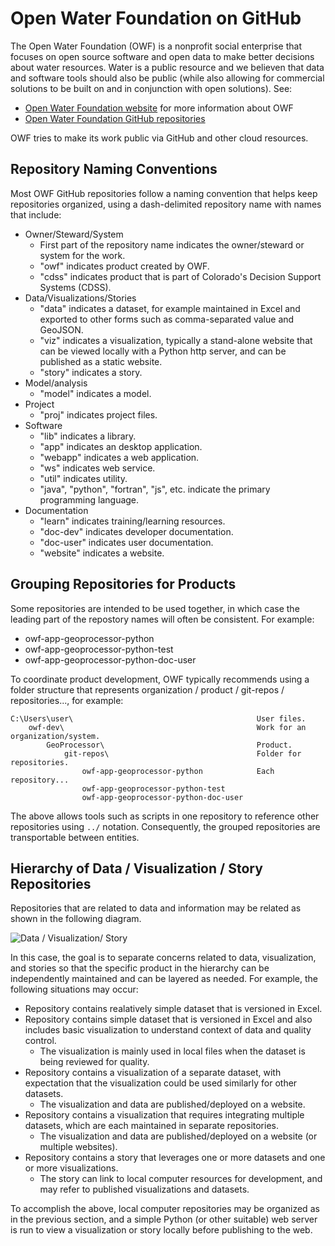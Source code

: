 # Open Water Foundation on GitHub

The Open Water Foundation (OWF) is a nonprofit social enterprise that focuses on open source software
and open data to make better decisions about water resources.
Water is a public resource and we believen that data and software tools should also be public
(while also allowing for commercial solutions to be built on and in conjunction with open solutions).  See:

* [Open Water Foundation website](http://openwaterfoundation.org) for more information about OWF
* [Open Water Foundation GitHub repositories](https://github.com/OpenWaterFoundation)

OWF tries to make its work public via GitHub and other cloud resources.

## Repository Naming Conventions ##

Most OWF GitHub repositories follow a naming convention that helps keep repositories organized,
using a dash-delimited repository name with names that include:

* Owner/Steward/System
  + First part of the repository name indicates the owner/steward or system for the work.
  + "owf" indicates product created by OWF.
  + "cdss" indicates product that is part of Colorado's Decision Support Systems (CDSS).
* Data/Visualizations/Stories
  + "data" indicates a dataset, for example maintained in Excel and exported to other forms such as
  comma-separated value and GeoJSON.
  + "viz" indicates a visualization, typically a stand-alone website that can be viewed locally with a Python http server,
  and can be published as a static website.
  + "story" indicates a story.
* Model/analysis
  + "model" indicates a model.
* Project
  + "proj" indicates project files.
* Software
  + "lib" indicates a library.
  + "app" indicates an desktop application.
  + "webapp" indicates a web application.
  + "ws" indicates web service.
  + "util" indicates utility.
  + "java", "python", "fortran", "js", etc. indicate the primary programming language.
* Documentation
  + "learn" indicates training/learning resources.
  + "doc-dev" indicates developer documentation.
  + "doc-user" indicates user documentation.
  + "website" indicates a website.

## Grouping Repositories for Products ##

Some repositories are intended to be used together, in which case the leading part of the repostory names
will often be consistent.  For example:

* owf-app-geoprocessor-python
* owf-app-geoprocessor-python-test
* owf-app-geoprocessor-python-doc-user

To coordinate product development, OWF typically recommends using a folder structure that represents
organization / product / git-repos / repositories..., for example:

```
C:\Users\user\                                         User files.
    owf-dev\                                           Work for an organization/system.
        GeoProcessor\                                  Product.
            git-repos\                                 Folder for repositories.
                owf-app-geoprocessor-python            Each repository...
                owf-app-geoprocessor-python-test
                owf-app-geoprocessor-python-doc-user
```

The above allows tools such as scripts in one repository to reference other repositories using `../` notation.
Consequently, the grouped repositories are transportable between entities.

## Hierarchy of Data / Visualization / Story Repositories ##

Repositories that are related to data and information may be related as shown in the following diagram.

![Data / Visualization/ Story](images/data-viz-story.png)

In this case, the goal is to separate concerns related to data, visualization, and stories so that
the specific product in the hierarchy can be independently maintained and can be layered as needed.
For example, the following situations may occur:

* Repository contains realatively simple dataset that is versioned in Excel.
* Repository contains simple dataset that is versioned in Excel and also includes basic visualization to
understand context of data and quality control.
  + The visualization is mainly used in local files when the dataset is being reviewed for quality.
* Repository contains a visualization of a separate dataset, with expectation that the visualization
could be used similarly for other datasets.
  + The visualization and data are published/deployed on a website.
* Repository contains a visualization that requires integrating multiple datasets, which are each
maintained in separate repositories.
  + The visualization and data are published/deployed on a website (or multiple websites).
* Repository contains a story that leverages one or more datasets and one or more visualizations.
  + The story can link to local computer resources for development,
  and may refer to published visualizations and datasets.
  
To accomplish the above, local computer repositories may be organized as in the previous section,
and a simple Python (or other suitable) web server is run to view a visualization or story locally
before publishing to the web.

